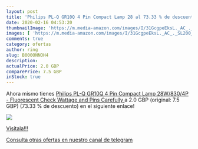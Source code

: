 ```yaml
---
layout: post
title: 'Philips PL-Q GR10Q 4 Pin Compact Lamp 28 al 73.33 % de descuento'
date: 2020-02-16 04:53:20
thumbnailImage: 'https://m.media-amazon.com/images/I/31GcgpeEksL._AC_._SL200_.jpg'
images: [ 'https://m.media-amazon.com/images/I/31GcgpeEksL._AC_._SL200_.jpg' ]
comments: true
category: ofertas
author: ring
slug: B000ONNOH4
description:
actualPrice: 2.0 GBP
comparePrice: 7.5 GBP
inStock: true
---
```


Ahora mismo tienes [Philips PL-Q GR10Q 4 Pin Compact Lamp 28W/830/4P - Fluorescent  Check Wattage and Pins Carefully ](https://www.amazon.com/dp/B000ONNOH4/?tag=redken08-20) a 2.0 GBP (original: 7.5 GBP) (73.33 %  de descuento) en el siguiente enlace!

[![](https://m.media-amazon.com/images/I/31GcgpeEksL._AC_._SL200_.jpg)](https://www.amazon.com/dp/B000ONNOH4/?tag=redken08-20)

[Visítala!!!](https://www.amazon.com/dp/B000ONNOH4/?tag=redken08-20)

[Consulta otras ofertas en nuestro canal de telegram](https://t.me/s/ofertas25)
